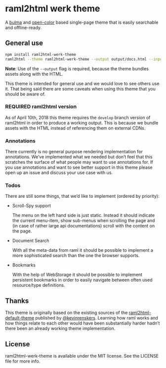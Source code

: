 # raml2html werk theme

A [bulma](https://bulma.io/) and [open-color](https://yeun.github.io/open-color/) based single-page theme that is easily searchable and offline-ready.

## General use

```sh
npm install raml2html-werk-theme
raml2html --theme raml2html-werk-theme --output output/docs.html --input docs.raml
```

**Note**: Use of the `--output` flag is required, because the theme bundles assets along with the HTML.

This theme is intended for general use and we would love to see others use it. That being said there are some caveats when using this theme that you should be aware of.

### REQUIRED raml2html version 

As of April 10th, 2018 this theme requires the `develop` branch version of raml2html in order to produce a working output. This is because we bundle assets with the HTML instead of referencing them on external CDNs.

### Annotations

There currently is no general purpose rendering implementation for annotations. We’ve implemented what we needed but don’t feel that this scratches the surface of what people may want to use annotations for. If you use annotations and want to see better support in this theme please open up an issue and discuss your use case with us.

### Todos

There are still some things, that we’d like to implement (ordered by priority):

* Scroll-Spy support

  The menu on the left hand side is just static. Instead it should indicate the current menu-item, show sub-menus when scrolling the page and (in case of rather large api documentations) scroll with the content on the page.
  
* Document Search

  With all the meta-data from raml it should be possible to implement a more sophisticated search than the one the browser supports.
  
* Bookmarks

  With the help of WebStorage it should be possible to implement persistent bookmarks in order to easily navigate between often used resource/type definitions.

## Thanks

This theme is originally based on the existing sources of the [raml2html-default-theme](https://github.com/raml2html/default-theme) published by [@kevinrenskers](https://github.com/kevinrenskers). Learning how raml works and how things relate to each other would have been substantially harder hadn’t there been an already working theme implementation. 

## License
raml2html-werk-theme is available under the MIT license. See the LICENSE file for more info.
